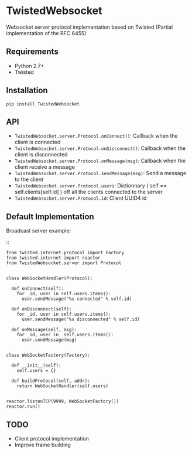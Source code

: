 TwistedWebsocket
================

Websocket server protocol implementation based on Twisted (Partial implementation of the RFC 6455)

Requirements
------------

-  Python 2.7+
-  Twisted

Installation
------------


    pip install TwistedWebsocket

API
---

-  ``TwistedWebsocket.server.Protocol.onConnect()``: Callback when the client is connected
-  ``TwistedWebsocket.server.Protocol.onDisconnect()``: Callback when the client is disconnected
-  ``TwistedWebsocket.server.Protocol.onMessage(msg)``: Callback when the client receive a message
-  ``TwistedWebsocket.server.Protocol.sendMessage(msg)``: Send a message to the client
-  ``TwistedWebsocket.server.Protocol.users``: Dictionnary ( self == self.clients[self.id] ) off all the clients connected to the server
-  ``TwistedWebsocket.server.Protocol.id``: Client UUID4 id

Default Implementation
----------------------

Broadcast server example:

::

    from twisted.internet.protocol import Factory
    from twisted.internet import reactor
    from TwistedWebsocket.server import Protocol


    class WebSocketHandler(Protocol):

      def onConnect(self):
        for _id, user in self.users.items():
          user.sendMessage("%s connected" % self.id)

      def onDisconnect(self):
        for _id, user in self.users.items():
          user.sendMessage("%s disconnected" % self.id)

      def onMessage(self, msg):
        for _id, user in  self.users.items():
          user.sendMessage(msg)


    class WebSocketFactory(Factory):
      
      def __init__(self):
        self.users = {}
      
      def buildProtocol(self, addr):
        return WebSocketHandler(self.users)


    reactor.listenTCP(9999, WebSocketFactory())
    reactor.run()

TODO
----

-  Client protocol implementation
-  Improve frame building
